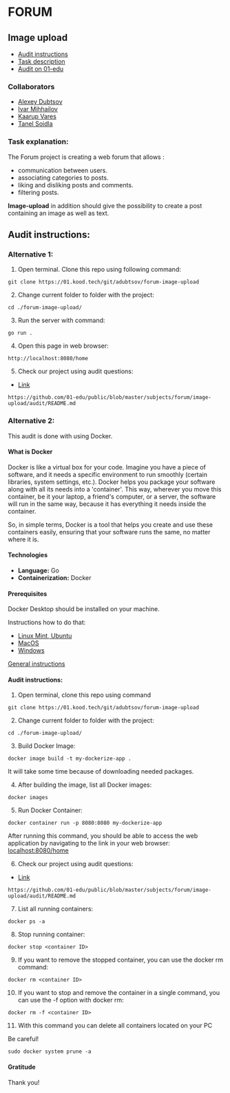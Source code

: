 # FORUM
## Image upload

- [Audit instructions](https://01.kood.tech/git/adubtsov/forum-image-upload#audit-instructions)
- [Task description](https://github.com/01-edu/public/blob/master/subjects/forum/image-upload/README.md)
- [Audit on 01-edu](https://github.com/01-edu/public/blob/master/subjects/forum/image-upload/audit/README.md)

### Collaborators

- [Alexey Dubtsov](https://01.kood.tech/git/adubtsov)
- [Ivar Mihhailov](https://01.kood.tech/git/imihhail)
- [Kaarup Vares](https://01.kood.tech/git/kvares)
- [Tanel Soidla](https://01.kood.tech/git/TanelS)

### Task explanation:

The Forum project is creating a web forum that allows :
- communication between users.
- associating categories to posts.
- liking and disliking posts and comments.
- filtering posts.

<b>Image-upload</b> in addition should give the possibility to create a post containing an image as well as text.

## Audit instructions:

### Alternative 1:

1. Open terminal. Clone this repo using following command:

```console
git clone https://01.kood.tech/git/adubtsov/forum-image-upload
```

2. Change current folder to folder with the project:

```console
cd ./forum-image-upload/
```

3. Run the server with command:

```console
go run .
```

4. Open this page in web browser:

```console
http://localhost:8080/home
```

5. Check our project using audit questions:

- [Link](https://github.com/01-edu/public/blob/master/subjects/forum/image-upload/audit/README.md)

```console
https://github.com/01-edu/public/blob/master/subjects/forum/image-upload/audit/README.md
```

### Alternative 2:

This audit is done with using Docker.

#### What is Docker

Docker is like a virtual box for your code. Imagine you have a piece of software, and it needs a specific environment to run smoothly (certain libraries, system settings, etc.). Docker helps you package your software along with all its needs into a 'container'. This way, wherever you move this container, be it your laptop, a friend's computer, or a server, the software will run in the same way, because it has everything it needs inside the container.

So, in simple terms, Docker is a tool that helps you create and use these containers easily, ensuring that your software runs the same, no matter where it is.

#### Technologies

- **Language:** Go
- **Containerization:** Docker

#### Prerequisites

Docker Desktop should be installed on your machine.

Instructions how to do that:
- [Linux Mint, Ubuntu](https://docs.docker.com/desktop/install/ubuntu/)
- [MacOS](https://docs.docker.com/desktop/install/mac-install/)
- [Windows](https://docs.docker.com/desktop/install/windows-install/)

[General instructions](https://docs.docker.com/desktop/)



#### Audit instructions:

1. Open terminal, clone this repo using command

```console
git clone https://01.kood.tech/git/adubtsov/forum-image-upload
```

2. Change current folder to folder with the project:

```console
cd ./forum-image-upload/
```

3. Build Docker Image:

```console
docker image build -t my-dockerize-app .
```

It will take some time because of downloading needed packages.

4. After building the image, list all Docker images:

```console
docker images
```

5. Run Docker Container:

```console
docker container run -p 8080:8080 my-dockerize-app
```

After running this command, you should be able to access the web application by navigating to the link in your web browser:
[localhost:8080/home](http://localhost:8080/home)

6. Check our project using audit questions:

- [Link](https://github.com/01-edu/public/blob/master/subjects/forum/image-upload/audit/README.md)

```console
https://github.com/01-edu/public/blob/master/subjects/forum/image-upload/audit/README.md
```

7. List all running containers:

```console
docker ps -a
```

8. Stop running container:

```console
docker stop <container ID>
```

9. If you want to remove the stopped container, you can use the docker rm command:

```console
docker rm <container ID>
```

10. If you want to stop and remove the container in a single command, you can use the -f option with docker rm:

```console
docker rm -f <container ID>
```

11. With this command you can delete all containers located on your PC

Be careful!

```console
sudo docker system prune -a
```

#### Gratitude
Thank you!